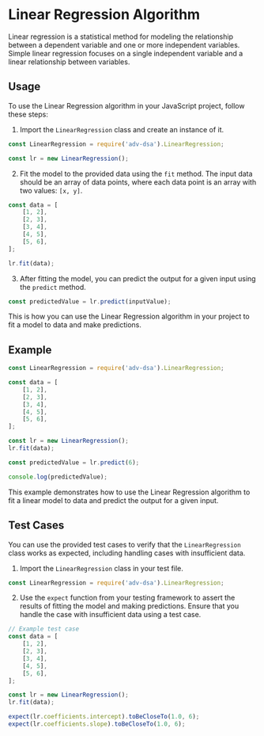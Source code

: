 # Linear Regression Algorithm

Linear regression is a statistical method for modeling the relationship between a dependent variable and one or more independent variables. Simple linear regression focuses on a single independent variable and a linear relationship between variables.

## Usage

To use the Linear Regression algorithm in your JavaScript project, follow these steps:

1. Import the `LinearRegression` class and create an instance of it.

```javascript
const LinearRegression = require('adv-dsa').LinearRegression;

const lr = new LinearRegression();
```

2. Fit the model to the provided data using the `fit` method. The input data should be an array of data points, where each data point is an array with two values: `[x, y]`.

```javascript
const data = [
    [1, 2],
    [2, 3],
    [3, 4],
    [4, 5],
    [5, 6],
];

lr.fit(data);
```

3. After fitting the model, you can predict the output for a given input using the `predict` method.

```javascript
const predictedValue = lr.predict(inputValue);
```

This is how you can use the Linear Regression algorithm in your project to fit a model to data and make predictions.

## Example

```javascript
const LinearRegression = require('adv-dsa').LinearRegression;

const data = [
    [1, 2],
    [2, 3],
    [3, 4],
    [4, 5],
    [5, 6],
];

const lr = new LinearRegression();
lr.fit(data);

const predictedValue = lr.predict(6);

console.log(predictedValue);
```

This example demonstrates how to use the Linear Regression algorithm to fit a linear model to data and predict the output for a given input.

## Test Cases

You can use the provided test cases to verify that the `LinearRegression` class works as expected, including handling cases with insufficient data.

1. Import the `LinearRegression` class in your test file.

```javascript
const LinearRegression = require('adv-dsa').LinearRegression;
```

2. Use the `expect` function from your testing framework to assert the results of fitting the model and making predictions. Ensure that you handle the case with insufficient data using a test case.

```javascript
// Example test case
const data = [
    [1, 2],
    [2, 3],
    [3, 4],
    [4, 5],
    [5, 6],
];

const lr = new LinearRegression();
lr.fit(data);

expect(lr.coefficients.intercept).toBeCloseTo(1.0, 6);
expect(lr.coefficients.slope).toBeCloseTo(1.0, 6);
```
